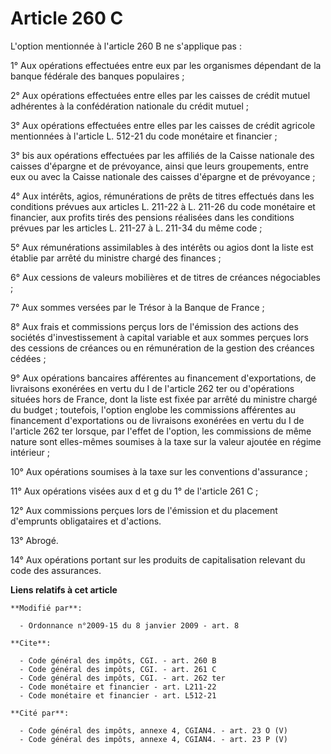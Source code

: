 # Article 260 C

L'option mentionnée à l'article 260 B ne s'applique pas : 

1° Aux opérations effectuées entre eux par les organismes dépendant de la banque fédérale des banques populaires ; 

2° Aux opérations effectuées entre elles par les caisses de crédit mutuel adhérentes à la confédération nationale du crédit
mutuel ; 

3° Aux opérations effectuées entre elles par les caisses de crédit agricole mentionnées à l'article L. 512-21 du code
monétaire et financier ; 

3° bis aux opérations effectuées par les affiliés de la Caisse nationale des caisses d'épargne et de prévoyance, ainsi que
leurs groupements, entre eux ou avec la Caisse nationale des caisses d'épargne et de prévoyance ; 

4° Aux intérêts, agios, rémunérations de prêts de titres effectués dans les conditions prévues aux articles L. 211-22 à L.
211-26 du code monétaire et financier, aux profits tirés des pensions réalisées dans les conditions prévues par les articles
L. 211-27 à L. 211-34 du même code ; 

5° Aux rémunérations assimilables à des intérêts ou agios dont la liste est établie par arrêté du ministre chargé des
finances ; 

6° Aux cessions de valeurs mobilières et de titres de créances négociables ; 

7° Aux sommes versées par le Trésor à la Banque de France ; 

8° Aux frais et commissions perçus lors de l'émission des actions des sociétés d'investissement à capital variable et aux
sommes perçues lors des cessions de créances ou en rémunération de la gestion des créances cédées ; 

9° Aux opérations bancaires afférentes au financement d'exportations, de livraisons exonérées en vertu du I de l'article 262
ter ou d'opérations situées hors de France, dont la liste est fixée par arrêté du ministre chargé du budget ; toutefois,
l'option englobe les commissions afférentes au financement d'exportations ou de livraisons exonérées en vertu du I de
l'article 262 ter lorsque, par l'effet de l'option, les commissions de même nature sont elles-mêmes soumises à la taxe sur la
valeur ajoutée en régime intérieur ; 

10° Aux opérations soumises à la taxe sur les conventions d'assurance ; 

11° Aux opérations visées aux d et g du 1° de l'article 261 C ; 

12° Aux commissions perçues lors de l'émission et du placement d'emprunts obligataires et d'actions. 

13° Abrogé. 

14° Aux opérations portant sur les produits de capitalisation relevant du code des assurances.

**Liens relatifs à cet article**

	**Modifié par**:

	  - Ordonnance n°2009-15 du 8 janvier 2009 - art. 8

	**Cite**:

	  - Code général des impôts, CGI. - art. 260 B
	  - Code général des impôts, CGI. - art. 261 C
	  - Code général des impôts, CGI. - art. 262 ter
	  - Code monétaire et financier - art. L211-22
	  - Code monétaire et financier - art. L512-21

	**Cité par**:

	  - Code général des impôts, annexe 4, CGIAN4. - art. 23 O (V)
	  - Code général des impôts, annexe 4, CGIAN4. - art. 23 P (V)
